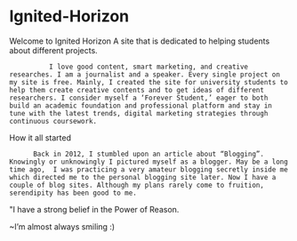 # Ignited-Horizon

Welcome to Ignited Horizon
                                                  A site that is dedicated to helping students about different projects.


              I love good content, smart marketing, and creative researches. I am a journalist and a speaker. Every single project on my site is free. Mainly, I created the site for university students to help them create creative contents and to get ideas of different researchers. I consider myself a ‘Forever Student,’ eager to both build an academic foundation and professional platform and stay in tune with the latest trends, digital marketing strategies through continuous coursework.


How it all started

          Back in 2012, I stumbled upon an article about “Blogging”. Knowingly or unknowingly I pictured myself as a blogger. May be a long time ago,  I was practicing a very amateur blogging secretly inside me which directed me to the personal blogging site later. Now I have a couple of blog sites. Although my plans rarely come to fruition, serendipity has been good to me.  



"I have a strong belief in the Power of Reason. 

~I’m almost always smiling :) 
  ​
​
